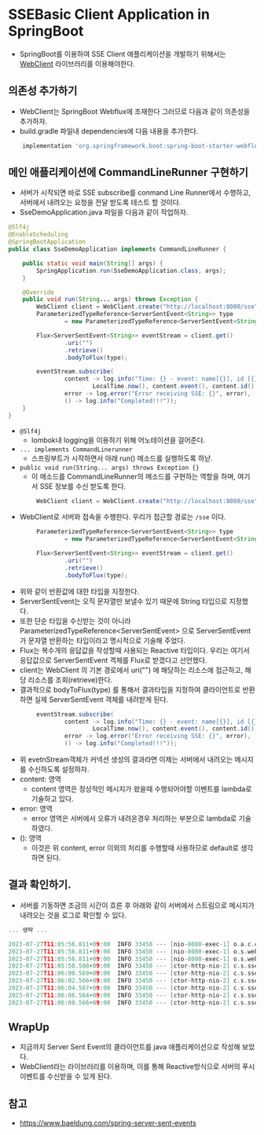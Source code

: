 # SSEBasic Client Application in SpringBoot

- SpringBoot를 이용하여 SSE Client 애플리케이션을 개발하기 위해서는 [WebClient](https://www.baeldung.com/spring-5-webclient) 라이브러리를 이용해야한다. 

## 의존성 추가하기 

- WebClient는 SpringBoot Webflux에 조재한다 그러므로 다음과 같이 의존성을 추가하자. 
- build.gradle 파일내 dependencies에 다음 내용을 추가한다. 

```groovy
	implementation 'org.springframework.boot:spring-boot-starter-webflux'

```

## 메인 애플리케이션에 CommandLineRunner 구현하기 

- 서버가 시작되면 바로 SSE subscribe를 conmand Line Runner에서 수행하고, 서버에서 내려오는 요청을 전달 받도록 테스트 할 것이다. 
- SseDemoApplication.java 파일을 다음과 같이 작업하자. 


```java
@Slf4j
@EnableScheduling
@SpringBootApplication
public class SseDemoApplication implements CommandLineRunner {

	public static void main(String[] args) {
		SpringApplication.run(SseDemoApplication.class, args);
	}

	@Override
	public void run(String... args) throws Exception {
		WebClient client = WebClient.create("http://localhost:8080/sse");
		ParameterizedTypeReference<ServerSentEvent<String>> type
				= new ParameterizedTypeReference<ServerSentEvent<String>>() {};

		Flux<ServerSentEvent<String>> eventStream = client.get()
				.uri("")
				.retrieve()
				.bodyToFlux(type);

		eventStream.subscribe(
				content -> log.info("Time: {} - event: name[{}], id [{}], content[{}] ",
						LocalTime.now(), content.event(), content.id(), content.data()),
				error -> log.error("Error receiving SSE: {}", error),
				() -> log.info("Completed!!!"));
	}
}
```

- ```@Slf4j```
  - lombok내 logging을 이용하기 위해 어노테이션을 걸어준다. 
- ```... implements CommandLinerunner```
  - 스프링부트가 시작하면서 아래 run() 메소드를 실행하도록 하낟. 
- ```public void run(String... args) throws Exception {}```
  - 이 메소드를 CommandLineRunner의 메소드를 구현하는 역할을 하며, 여기서 SSE 정보를 수신 받도록 한다. 

```java
		WebClient client = WebClient.create("http://localhost:8080/sse");

```

- WebClient로 서버와 접속을 수행한다. 우리가 접근할 경로는 ```/sse``` 이다. 

```java
		ParameterizedTypeReference<ServerSentEvent<String>> type
				= new ParameterizedTypeReference<ServerSentEvent<String>>() {};

		Flux<ServerSentEvent<String>> eventStream = client.get()
				.uri("")
				.retrieve()
				.bodyToFlux(type);
```

- 위와 같이 반환값에 대한 타입을 지정한다. 
- ServerSentEvent는 오직 문자열만 보낼수 있기 때문에 String 타입으로 지정했다. 
- 또한 단순 타입을 수신받는 것이 아니라 ParameterizedTypeReference<ServerSentEvent<String>> 으로 ServerSentEvent가 문자열 반환하는 타입이라고 명시적으로 기술해 주었다. 
- Flux는 복수개의 응답값을 작성할때 사용되는 Reactive 타입이다. 우리는 여기서 응답값으로 ServerSentEvent 겍체를 Flux로 받겠다고 선언했다.
- client는 WebClient 의 기본 경로에서 uri("") 에 해당하는 리소스에 접근하고, 해당 리소스를 조회(retrieve)한다. 
- 결과적으로 bodyToFlux(type) 를 통해서 결과타입을 지정하여 클라이언트로 반환하면 실제 ServerSentEvent<String> 객체를 내려받게 된다. 

```java
		eventStream.subscribe(
				content -> log.info("Time: {} - event: name[{}], id [{}], content[{}] ",
						LocalTime.now(), content.event(), content.id(), content.data()),
				error -> log.error("Error receiving SSE: {}", error),
				() -> log.info("Completed!!!"));
```

- 위 evetnStream객체가 커넥션 생성의 결과라면 이제는 서버에서 내려오는 메시지를 수신하도록 설정하자. 
- content: 영역
  - content 영역은 정상적인 메시지가 왔을때 수행되어야할 이벤트를 lambda로 기술하고 있다. 
- error: 영역
  - error 영역은 서버에서 오류가 내려온경우 처리하는 부분으로 lambda로 기술하였다. 
- (): 영역
  - 이것은 위 content, error 이외의 처리를 수행할때 사용하므로 default로 생각하면 된다. 

## 결과 확인하기. 

- 서버를 기동하면 조금의 시간이 흐른 후 아래와 같이 서버에서 스트림으로 메시지가 내려오는 것을 로그로 확인할 수 있다. 

```go
... 생략 ...

2023-07-27T11:05:56.811+09:00  INFO 33450 --- [nio-8080-exec-1] o.a.c.c.C.[Tomcat].[localhost].[/]       : Initializing Spring DispatcherServlet 'dispatcherServlet'
2023-07-27T11:05:56.811+09:00  INFO 33450 --- [nio-8080-exec-1] o.s.web.servlet.DispatcherServlet        : Initializing Servlet 'dispatcherServlet'
2023-07-27T11:05:56.811+09:00  INFO 33450 --- [nio-8080-exec-1] o.s.web.servlet.DispatcherServlet        : Completed initialization in 0 ms
2023-07-27T11:05:58.588+09:00  INFO 33450 --- [ctor-http-nio-2] c.s.sse.ssedemo.SseDemoApplication       : Time: 11:05:58.588124 - event: name[null], id [null], content[ScheduledId: ba108702-c71f-40ff-864b-01c747c70a95] 
2023-07-27T11:06:00.569+09:00  INFO 33450 --- [ctor-http-nio-2] c.s.sse.ssedemo.SseDemoApplication       : Time: 11:06:00.569764 - event: name[null], id [null], content[ScheduledId: 7e22eafa-219c-4a8d-aef3-702589f360c5] 
2023-07-27T11:06:02.566+09:00  INFO 33450 --- [ctor-http-nio-2] c.s.sse.ssedemo.SseDemoApplication       : Time: 11:06:02.566321 - event: name[null], id [null], content[ScheduledId: 7748e58d-46f1-4ced-ad88-19547912c6fd] 
2023-07-27T11:06:04.567+09:00  INFO 33450 --- [ctor-http-nio-2] c.s.sse.ssedemo.SseDemoApplication       : Time: 11:06:04.567329 - event: name[null], id [null], content[ScheduledId: 74da9c14-e9df-42f8-aec3-62d6d664730e] 
2023-07-27T11:06:06.564+09:00  INFO 33450 --- [ctor-http-nio-2] c.s.sse.ssedemo.SseDemoApplication       : Time: 11:06:06.564296 - event: name[null], id [null], content[ScheduledId: 8294144a-9aeb-48d1-b5a3-4bfc860eb332] 
2023-07-27T11:06:08.566+09:00  INFO 33450 --- [ctor-http-nio-2] c.s.sse.ssedemo.SseDemoApplication       : Time: 11:06:08.566337 - event: name[null], id [null], content[ScheduledId: fd5dba7d-1059-40c6-9d0a-c6f641be1134] 
```

## WrapUp

- 지금까지 Server Sent Event의 클라이언트를 java 애플리케이션으로 작성해 보았다. 
- WebClient라는 라이브러리를 이용하며, 이를 통해 Reactive방식으로 서버의 푸시 이벤트를 수신받을 수 있게 된다. 

## 참고

- https://www.baeldung.com/spring-server-sent-events